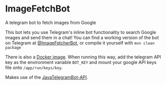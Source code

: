 # ImageFetchBot
A telegram bot to fetch images from Google

This bot lets you use Telegram's inline bot functionality to search Google images and send them in a chat!
You can find a working version of the bot on Telegram at [@ImageFetcherBot](http://t.me/imagefetcherbot),
or compile it yourself with `mvn clean package`

There is also a [Docker image](https://hub.docker.com/r/bo0tzz/imagefetchbot/). When running this way, add the telegram API key as the environment variable `BOT_KEY` and mount your google API keys file onto `/app/run/keys/key`.

Makes use of the [JavaTelegramBot-API](https://github.com/zackpollard/JavaTelegramBot-API).
